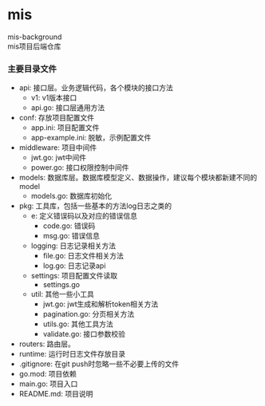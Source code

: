 # mis
mis-background  
mis项目后端仓库

### 主要目录文件
- api: 接口层。业务逻辑代码，各个模块的接口方法
    - v1: v1版本接口
    - api.go: 接口层通用方法
- conf: 存放项目配置文件
    - app.ini: 项目配置文件
    - app-example.ini: 脱敏，示例配置文件
- middleware: 项目中间件
    - jwt.go: jwt中间件
    - power.go: 接口权限控制中间件
- models: 数据库层。数据库模型定义、数据操作，建议每个模块都新建不同的model
    - models.go: 数据库初始化
- pkg: 工具库，包括一些基本的方法log日志之类的
    - e: 定义错误码以及对应的错误信息
        - code.go: 错误码
        - msg.go: 错误信息
    - logging: 日志记录相关方法
        - file.go: 日志文件相关方法
        - log.go: 日志记录api
    - settings: 项目配置文件读取
        - settings.go
    - util: 其他一些小工具
        - jwt.go: jwt生成和解析token相关方法
        - pagination.go: 分页相关方法
        - utils.go: 其他工具方法
        - validate.go: 接口参数校验
- routers: 路由层。
- runtime: 运行时日志文件存放目录
- .gitignore: 在git push时忽略一些不必要上传的文件
- go.mod: 项目依赖
- main.go: 项目入口
- README.md: 项目说明